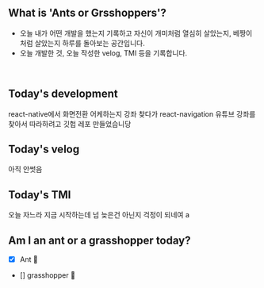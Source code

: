 ## What is 'Ants or Grsshoppers'?

- 오늘 내가 어떤 개발을 했는지 기록하고 자신이 개미처럼 열심히 살았는지, 베짱이처럼 살았는지 하루를 돌아보는 공간입니다.
- 오늘 개발한 것, 오늘 작성한 velog, TMI 등을 기록합니다.

<br>

## Today's development

react-native에서 화면전환 어케하는지 강좌 찾다가 react-navigation 유튜브 강좌를 찾아서 따라하려고 깃헙 레포 만들었습니당

## Today's velog

아직 안썻음

## Today's TMI

오늘 자느라 지금 시작하는데 넘 늦은건 아닌지 걱정이 되네여 
a
## Am I an ant or a grasshopper today?

- [x] Ant 🐜
- [] grasshopper 🦗